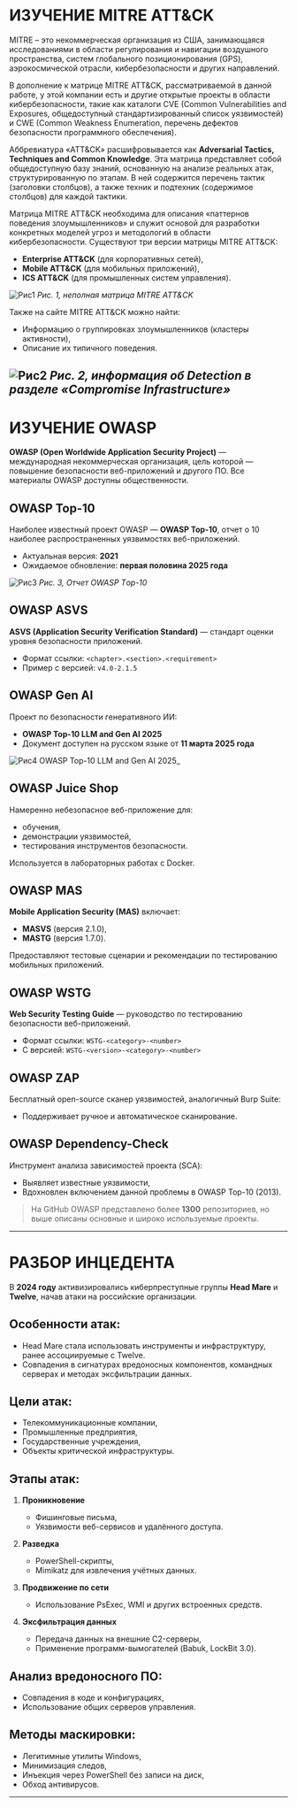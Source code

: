 # ИЗУЧЕНИЕ MITRE ATT&CK

MITRE – это некоммерческая организация из США, занимающаяся исследованиями в области регулирования и навигации воздушного пространства, систем глобального позиционирования (GPS), аэрокосмической отрасли, кибербезопасности и других направлений.

В дополнение к матрице MITRE ATT&CK, рассматриваемой в данной работе, у этой компании есть и другие открытые проекты в области кибербезопасности, такие как каталоги CVE (Common Vulnerabilities and Exposures, общедоступный стандартизированный список уязвимостей) и CWE (Common Weakness Enumeration, перечень дефектов безопасности программного обеспечения).

Аббревиатура «ATT&CK» расшифровывается как **Adversarial Tactics, Techniques and Common Knowledge**. Эта матрица представляет собой общедоступную базу знаний, основанную на анализе реальных атак, структурированную по этапам. В ней содержится перечень тактик (заголовки столбцов), а также техник и подтехник (содержимое столбцов) для каждой тактики.

Матрица MITRE ATT&CK необходима для описания «паттернов поведения злоумышленников» и служит основой для разработки конкретных моделей угроз и методологий в области кибербезопасности. Существуют три версии матрицы MITRE ATT&CK:
- **Enterprise ATT&CK** (для корпоративных сетей),
- **Mobile ATT&CK** (для мобильных приложений),
- **ICS ATT&CK** (для промышленных систем управления).

![Рис1](./screen/screen1.png "_Рис. 1, неполная матрица MITRE ATT&CK_")
_Рис. 1, неполная матрица MITRE ATT&CK_

Также на сайте MITRE ATT&CK можно найти:
- Информацию о группировках злоумышленников (кластеры активности),
- Описание их типичного поведения.

![Рис2](./screen/screen2.png "_Рис. 2, информация об Detection в разделе «Compromise Infrastructure»_")
_Рис. 2, информация об Detection в разделе «Compromise Infrastructure»_
---

# ИЗУЧЕНИЕ OWASP

**OWASP (Open Worldwide Application Security Project)** — международная некоммерческая организация, цель которой — повышение безопасности веб-приложений и другого ПО. Все материалы OWASP доступны общественности.

## OWASP Top-10

Наиболее известный проект OWASP — **OWASP Top-10**, отчет о 10 наиболее распространенных уязвимостях веб-приложений.

- Актуальная версия: **2021**
- Ожидаемое обновление: **первая половина 2025 года**

![Рис3](./screen/screen3.png "_Рис. 3, Отчет OWASP Tоp-10_")
_Рис. 3, Отчет OWASP Tоp-10_
## OWASP ASVS

**ASVS (Application Security Verification Standard)** — стандарт оценки уровня безопасности приложений.

- Формат ссылки: `<chapter>.<section>.<requirement>`
- Пример с версией: `v4.0-2.1.5`

## OWASP Gen AI

Проект по безопасности генеративного ИИ:

- **OWASP Top-10 LLM and Gen AI 2025**
- Документ доступен на русском языке от **11 марта 2025 года**

![Рис4](./screen/screen4.png "_Рис. 4, OWASP Top-10 LLM and Gen AI 2025_")
 OWASP Top-10 LLM and Gen AI 2025_
## OWASP Juice Shop

Намеренно небезопасное веб-приложение для:
- обучения,
- демонстрации уязвимостей,
- тестирования инструментов безопасности.

Используется в лабораторных работах с Docker.

## OWASP MAS

**Mobile Application Security (MAS)** включает:
- **MASVS** (версия 2.1.0),
- **MASTG** (версия 1.7.0).

Предоставляют тестовые сценарии и рекомендации по тестированию мобильных приложений.

## OWASP WSTG

**Web Security Testing Guide** — руководство по тестированию безопасности веб-приложений.

- Формат ссылки: `WSTG-<category>-<number>`
- С версией: `WSTG-<version>-<category>-<number>`

## OWASP ZAP

Бесплатный open-source сканер уязвимостей, аналогичный Burp Suite:
- Поддерживает ручное и автоматическое сканирование.

## OWASP Dependency-Check

Инструмент анализа зависимостей проекта (SCA):
- Выявляет известные уязвимости,
- Вдохновлен включением данной проблемы в OWASP Top-10 (2013).

> На GitHub OWASP представлено более **1300** репозиториев, но выше описаны основные и широко используемые проекты.

---

# РАЗБОР ИНЦЕДЕНТА

В **2024 году** активизировались киберпреступные группы **Head Mare** и **Twelve**, начав атаки на российские организации.

## Особенности атак:
- Head Mare стала использовать инструменты и инфраструктуру, ранее ассоциируемые с Twelve.
- Совпадения в сигнатурах вредоносных компонентов, командных серверах и методах эксфильтрации данных.

## Цели атак:
- Телекоммуникационные компании,
- Промышленные предприятия,
- Государственные учреждения,
- Объекты критической инфраструктуры.

## Этапы атак:

1. **Проникновение**
   - Фишинговые письма,
   - Уязвимости веб-сервисов и удалённого доступа.

2. **Разведка**
   - PowerShell-скрипты,
   - Mimikatz для извлечения учётных данных.

3. **Продвижение по сети**
   - Использование PsExec, WMI и других встроенных средств.

4. **Эксфильтрация данных**
   - Передача данных на внешние C2-серверы,
   - Применение программ-вымогателей (Babuk, LockBit 3.0).

## Анализ вредоносного ПО:
- Совпадения в коде и конфигурациях,
- Использование общих серверов управления.

## Методы маскировки:
- Легитимные утилиты Windows,
- Минимизация следов,
- Инъекция через PowerShell без записи на диск,
- Обход антивирусов.

---
